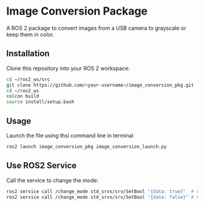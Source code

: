 # Image Conversion Package

A ROS 2 package to convert images from a USB camera to grayscale or keep them in color.

## Installation
Clone this repository into your ROS 2 workspace:
```bash
cd ~/ros2_ws/src
git clone https://github.com/<your-username>/image_conversion_pkg.git
cd ~/ros2_ws
colcon build
source install/setup.bash
```
## Usage
Launch the file using thsi command line in terminal
```bash
ros2 launch image_conversion_pkg image_conversion_launch.py
```

## Use ROS2 Service 
Call the service to change the mode:
```bash
ros2 service call /change_mode std_srvs/srv/SetBool "{data: true}"  # For grayscale
ros2 service call /change_mode std_srvs/srv/SetBool "{data: false}" # For color
```
